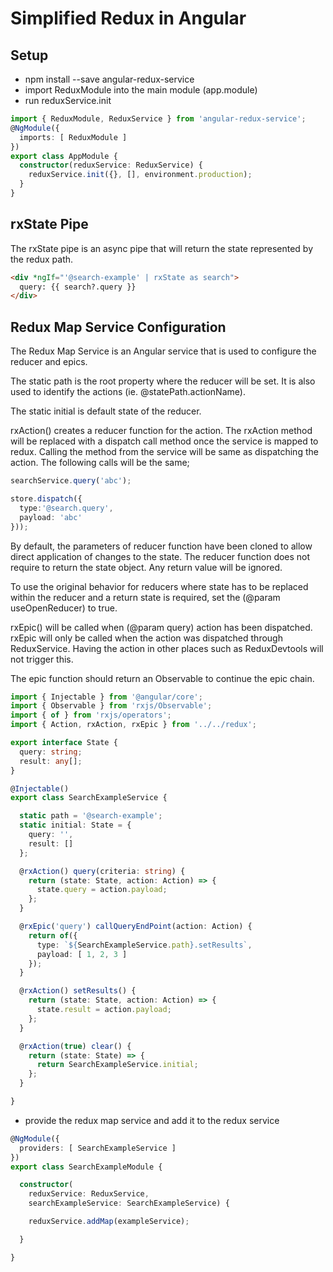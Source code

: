 # Simplified Redux in Angular

## Setup

- npm install --save angular-redux-service
- import ReduxModule into the main module (app.module)
- run reduxService.init

```typescript
import { ReduxModule, ReduxService } from 'angular-redux-service';
@NgModule({
  imports: [ ReduxModule ]
})
export class AppModule { 
  constructor(reduxService: ReduxService) {
    reduxService.init({}, [], environment.production);
  }
}
```

## rxState Pipe

The rxState pipe is an async pipe that will return the state represented by the redux path.

```html
<div *ngIf="'@search-example' | rxState as search">
  query: {{ search?.query }}
</div>
```

## Redux Map Service Configuration

The Redux Map Service is an Angular service that is used to configure the reducer and epics.

The static path is the root property where the reducer will be set. It is also used to identify the actions (ie. @statePath.actionName).

The static initial is default state of the reducer.

rxAction() creates a reducer function for the action. The rxAction method will be replaced with a dispatch call method once the service is mapped to redux. Calling the method from the service will be same as dispatching the action. The following calls will be the same;

```typescript
searchService.query('abc');

store.dispatch({ 
  type:'@search.query', 
  payload: 'abc'
}));
```

By default, the parameters of reducer function have been cloned to allow direct application of changes to the state. The reducer function does not require to return the state object. Any return value will be ignored.

To use the original behavior for reducers where state has to be replaced within the reducer and a return state is required, set the (@param useOpenReducer) to true.

rxEpic() will be called when (@param query) action has been dispatched. rxEpic will only be called when the action was dispatched through ReduxService. Having the action in other places such as ReduxDevtools will not trigger this.

The epic function should return an Observable<Action> to continue the epic chain.

```typescript
import { Injectable } from '@angular/core';
import { Observable } from 'rxjs/Observable';
import { of } from 'rxjs/operators';
import { Action, rxAction, rxEpic } from '../../redux';

export interface State {
  query: string;
  result: any[];
}

@Injectable()
export class SearchExampleService {

  static path = '@search-example';
  static initial: State = {
    query: '',
    result: []
  };

  @rxAction() query(criteria: string) {
    return (state: State, action: Action) => {
      state.query = action.payload;
    };
  }

  @rxEpic('query') callQueryEndPoint(action: Action) {
    return of({
      type: `${SearchExampleService.path}.setResults`,
      payload: [ 1, 2, 3 ]
    });
  }

  @rxAction() setResults() {
    return (state: State, action: Action) => {
      state.result = action.payload;
    };
  }

  @rxAction(true) clear() {
    return (state: State) => {
      return SearchExampleService.initial;
    };
  }

}
```

- provide the redux map service and add it to the redux service
```typescript
@NgModule({
  providers: [ SearchExampleService ]
})
export class SearchExampleModule {

  constructor(
    reduxService: ReduxService, 
    searchExampleService: SearchExampleService) {

    reduxService.addMap(exampleService);

  }

}
```
